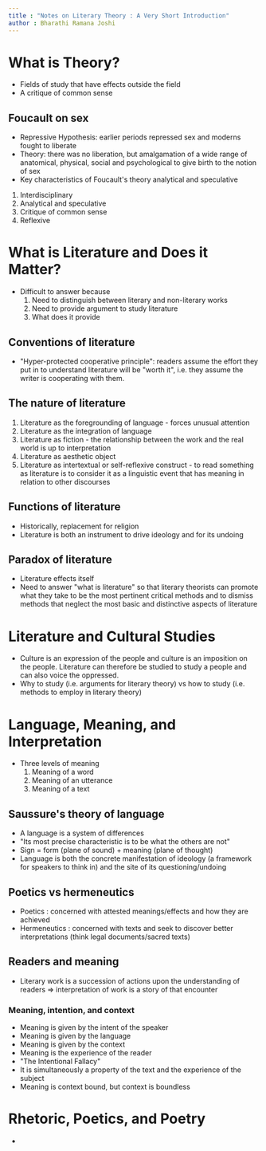 ```yaml
---
title : "Notes on Literary Theory : A Very Short Introduction"
author : Bharathi Ramana Joshi
---
```


# What is Theory?

- Fields of study that have effects outside the field
- A critique of common sense

## Foucault on sex

- Repressive Hypothesis: earlier periods repressed sex and moderns fought to
    liberate
- Theory: there was no liberation, but amalgamation of a wide range of
    anatomical, physical, social and psychological to give birth to the notion
    of sex
- Key characteristics of Foucault's theory analytical and speculative

1. Interdisciplinary
2. Analytical and speculative
3. Critique of common sense
4. Reflexive

# What is Literature and Does it Matter?

- Difficult to answer because
    1. Need to distinguish between literary and non-literary works
    2. Need to provide argument to study literature
    3. What does it provide

## Conventions of literature
- "Hyper-protected cooperative principle": readers assume the effort they put in
    to understand literature will be "worth it", i.e. they assume the writer is
    cooperating with them.

## The nature of literature

1. Literature as the foregrounding of language - forces unusual attention
2. Literature as the integration of language
3. Literature as fiction - the relationship between the work and the real world
   is up to interpretation
4. Literature as aesthetic object
5. Literature as intertextual or self-reflexive construct - to read something as
   literature is to consider it as a linguistic event that has meaning in
   relation to other discourses

## Functions of literature

- Historically, replacement for religion
- Literature is both an instrument to drive ideology and for its undoing


## Paradox of literature

- Literature effects itself
- Need to answer "what is literature" so that literary theorists can promote
    what they take to be the most pertinent critical methods and to dismiss
    methods that neglect the most basic and distinctive aspects of literature

# Literature and Cultural Studies

- Culture is an expression of the people and culture is an imposition on the
  people. Literature can therefore be studied to study a people and can also
  voice the oppressed.
- Why to study (i.e. arguments for literary theory) vs how to study (i.e.
  methods to employ in literary theory)

# Language, Meaning, and Interpretation

- Three levels of meaning
    1. Meaning of a word
    2. Meaning of an utterance
    3. Meaning of a text

## Saussure's theory of language

- A language is a system of differences
- "Its most precise characteristic is to be what the others are not"
- Sign = form (plane of sound) + meaning (plane of thought)
- Language is both the concrete manifestation of ideology (a framework for
    speakers to think in) and the site of its questioning/undoing

## Poetics vs hermeneutics

- Poetics : concerned with attested meanings/effects and how they are achieved
- Hermeneutics : concerned with texts and seek to discover better
    interpretations (think legal documents/sacred texts)

## Readers and meaning

- Literary work is a succession of actions upon the understanding of readers =>
    interpretation of work is a story of that encounter

### Meaning, intention, and context

- Meaning is given by the intent of the speaker
- Meaning is given by the language
- Meaning is given by the context
- Meaning is the experience of the reader
- "The Intentional Fallacy"
- It is simultaneously a property of the text and the experience of the subject
- Meaning is context bound, but context is boundless

# Rhetoric, Poetics, and Poetry

- 
